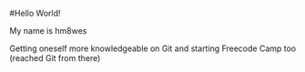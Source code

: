 #Hello World!

My name is hm8wes

Getting oneself more knowledgeable on Git and starting Freecode Camp too (reached Git from there)